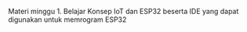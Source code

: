 Materi minggu 1. Belajar Konsep IoT dan ESP32 beserta IDE yang dapat digunakan untuk memrogram ESP32
